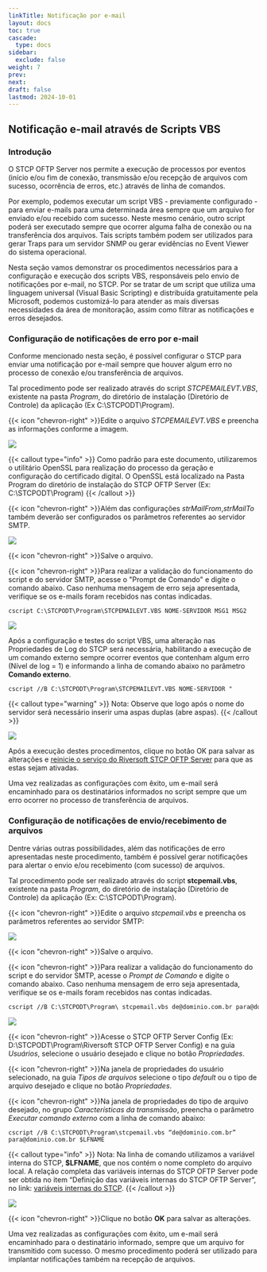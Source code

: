 ```yaml
---
linkTitle: Notificação por e-mail
layout: docs
toc: true
cascade:
  type: docs
sidebar:
  exclude: false
weight: 7
prev: 
next: 
draft: false
lastmod: 2024-10-01
---
```


## Notificação e-mail através de Scripts VBS

### Introdução

O STCP OFTP Server nos permite a execução de processos por eventos (início e/ou fim de conexão, transmissão e/ou recepção de arquivos com sucesso, ocorrência de erros, etc.) através de linha de comandos.

Por exemplo, podemos executar um script VBS - previamente configurado - para enviar e-mails para uma determinada área sempre que um arquivo for enviado e/ou recebido com sucesso. Neste mesmo cenário, outro script poderá ser executado sempre que ocorrer alguma falha de conexão ou na transferência dos arquivos. Tais scripts também podem ser utilizados para gerar Traps para um servidor SNMP ou gerar evidências no Event Viewer do sistema operacional.

Nesta seção vamos demonstrar os procedimentos necessários para a configuração e execução dos scripts VBS, responsáveis pelo envio de notificações por e-mail, no STCP. Por se tratar de um script que utiliza uma linguagem universal (Visual Basic Scripting) e distribuída gratuitamente pela Microsoft, podemos customizá-lo para atender as mais diversas necessidades da área de monitoração, assim como filtrar as notificações e erros desejados.

### Configuração de notificações de erro por e-mail

Conforme mencionado nesta seção, é possível configurar o STCP para enviar uma notificação por e-mail sempre que houver algum erro no processo de conexão e/ou transferência de arquivos.

Tal procedimento pode ser realizado através do script _STCPEMAILEVT.VBS_, existente na pasta *Program*, do diretório de instalação (Diretório de Controle) da aplicação (Ex C:\STCPODT\Program).

{{< icon "chevron-right" >}}Edite o arquivo _STCPEMAILEVT.VBS_ e preencha as informações conforme a imagem.

![](img/img-01.png)

{{< callout type="info" >}}
Como padrão para este documento, utilizaremos o utilitário OpenSSL para realização do processo da geração e configuração do certificado digital. O OpenSSL está localizado na Pasta Program do diretório de instalação do STCP OFTP Server (Ex: C:\STCPODT\Program)
{{< /callout >}}


{{< icon "chevron-right" >}}Além das configurações _strMailFrom_,_strMailTo_ também deverão ser configurados os parâmetros referentes ao servidor SMTP.

![](img/img-02.png)

{{< icon "chevron-right" >}}Salve o arquivo.

{{< icon "chevron-right" >}}Para realizar a validação do funcionamento do script e do servidor SMTP, acesse o "Prompt de Comando" e digite o comando abaixo. Caso nenhuma mensagem de erro seja apresentada, verifique se os e-mails foram recebidos nas contas indicadas.

```
cscript C:\STCPODT\Program\STCPEMAILEVT.VBS NOME-SERVIDOR MSG1 MSG2
```
![](img/img-03.png)

Após a configuração e testes do script VBS, uma alteração nas Propriedades de Log do STCP será necessária, habilitando a execução de um comando externo sempre ocorrer eventos que contenham algum erro (Nível de log = 1) e informando a linha de comando abaixo no parâmetro **Comando externo**.

```vb.net
cscript //B C:\STCPODT\Program\STCPEMAILEVT.VBS NOME-SERVIDOR "
```

{{< callout type="warning" >}}
Nota: Observe que logo após o nome do servidor será necessário inserir uma aspas duplas (abre aspas).
{{< /callout >}}

![](img/img-04.png)

Após a execução destes procedimentos, clique no botão OK para salvar as alterações e [reinicie o serviço do Riversoft STCP OFTP Server](/stcpserver/03-util/#serviço-do-stcp-oftp-server) para que as estas sejam ativadas.

Uma vez realizadas as configurações com êxito, um e-mail será encaminhado para os destinatários informados no script sempre que um erro ocorrer no processo de transferência de arquivos.

### Configuração de notificações de envio/recebimento de arquivos

Dentre várias outras possibilidades, além das notificações de erro apresentadas neste procedimento, também é possível gerar notificações para alertar o envio e/ou recebimento (com sucesso) de arquivos.

Tal procedimento pode ser realizado através do script **stcpemail.vbs**, existente na pasta *Program*, do diretório de instalação (Diretório de Controle) da aplicação (Ex: C:\STCPODT\Program).

{{< icon "chevron-right" >}}Edite o arquivo *stcpemail.vbs* e preencha os parâmetros referentes ao servidor SMTP:

![](img/img-05.png)

{{< icon "chevron-right" >}}Salve o arquivo.

{{< icon "chevron-right" >}}Para realizar a validação do funcionamento do script e do servidor SMTP, acesse o *Prompt de Comando* e digite o comando abaixo. Caso nenhuma mensagem de erro seja apresentada, verifique se os e-mails foram recebidos nas contas indicadas.

```vb
cscript //B C:\STCPODT\Program\ stcpemail.vbs de@dominio.com.br para@dominio.com.br nome-arquivo-teste
```
![](img/img-06.png)

{{< icon "chevron-right" >}}Acesse o STCP OFTP Server Config (Ex: D:\STCPODT\Program\Riversoft STCP OFTP Server Config) e na guia *Usuários*, selecione o usuário desejado e clique no botão *Propriedades*.

{{< icon "chevron-right" >}}Na janela de propriedades do usuário selecionado, na guia *Tipos de arquivos* selecione o tipo *default* ou o tipo de arquivo desejado e clique no botão *Propriedades*.

{{< icon "chevron-right" >}}Na janela de propriedades do tipo de arquivo desejado, no grupo *Características da transmissão*, preencha o parâmetro *Executar comando externo* com a linha de comando abaixo:

```
cscript //B C:\STCPODT\Program\stcpemail.vbs “de@dominio.com.br” para@dominio.com.br $LFNAME
```

{{< callout type="info" >}}
Nota: Na linha de comando utilizamos a variável interna do STCP, **$LFNAME**, que nos contém o nome completo do arquivo local. A relação completa das variáveis internas do STCP OFTP Server pode ser obtida no item “Definição das variáveis internas do STCP OFTP Server”, no link: [variáveis internas do STCP](/utils/variables/).
{{< /callout >}}

![](img/img-07.png)

{{< icon "chevron-right" >}}Clique no botão **OK** para salvar as alterações.

Uma vez realizadas as configurações com êxito, um e-mail será encaminhado para o destinatário informado, sempre que um arquivo for transmitido com sucesso. O mesmo procedimento poderá ser utilizado para implantar notificações também na recepção de arquivos.